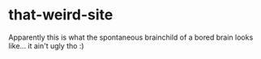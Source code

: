 # that-weird-site
Apparently this is what the spontaneous brainchild of a bored brain looks like... it ain't ugly tho :)
